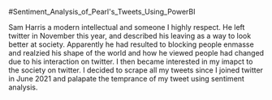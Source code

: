 #Sentiment_Analysis_of_Pearl's_Tweets_Using_PowerBI

Sam Harris a modern intellectual and someone I highly respect. He left twitter in November this year, and described his leaving as a way to look better at society. Apparently he had resulted to blocking people enmasse and realzied his shape of the world and how he viewed people had changed due to his interaction on twitter. 
I then became interested in my imapct to the society on twitter.
I decided to scrape all my tweets since I joined twitter in June 2021 and palapate the temprance of my tweet using sentiment analysis.

